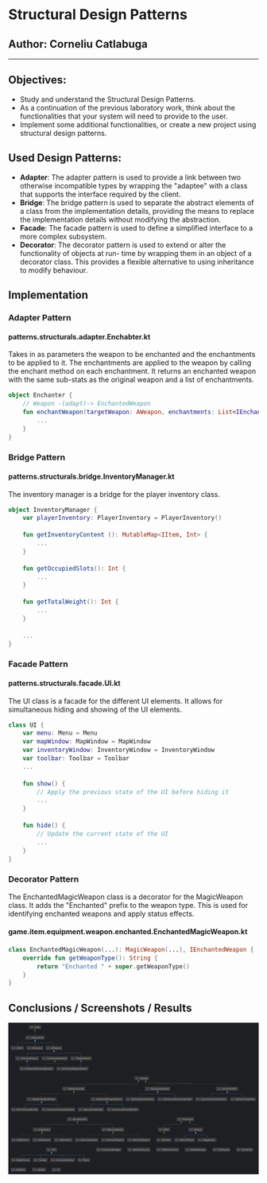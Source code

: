 # Structural Design Patterns


## Author: Corneliu Catlabuga

----

## Objectives:

* Study and understand the Structural Design Patterns.
* As a continuation of the previous laboratory work, think about the functionalities that your system will need to provide to the user.
* Implement some additional functionalities, or create a new project using structural design patterns.


## Used Design Patterns:

* __Adapter__: The adapter pattern is used to provide a link between two otherwise incompatible types by wrapping the "adaptee" with a class that supports the interface required by the client.
* __Bridge__: The bridge pattern is used to separate the abstract elements of a class from the implementation details, providing the means to replace the implementation details without modifying the abstraction.
* __Facade__: The facade pattern is used to define a simplified interface to a more complex subsystem.
* __Decorator__: The decorator pattern is used to extend or alter the functionality of objects at run- time by wrapping them in an object of a decorator class. This provides a flexible alternative to using inheritance to modify behaviour.


## Implementation

### Adapter Pattern
#### patterns.structurals.adapter.Enchabter.kt
Takes in as parameters the weapon to be enchanted and the enchantments to be applied to it. The enchantments are applied to the weapon by calling the enchant method on each enchantment. It returns
an enchanted weapon with the same sub-stats as the original weapon and a list of enchantments.
```kotlin
object Enchanter {
    // Weapon -(adapt)-> EnchantedWeapon
    fun enchantWeapon(targetWeapon: AWeapon, enchantments: List<IEnchantment>): AWeapon {
        ...
    }
}
```

### Bridge Pattern
#### patterns.structurals.bridge.InventoryManager.kt
The inventory manager is a bridge for the player inventory class.
```kotlin
object InventoryManager {
    var playerInventory: PlayerInventory = PlayerInventory()

    fun getInventoryContent (): MutableMap<IItem, Int> {
        ...
    }

    fun getOccupiedSlots(): Int {
        ...
    }

    fun getTotalWeight(): Int {
        ...
    }

    ...
}
```

### Facade Pattern
#### patterns.structurals.facade.UI.kt
The UI class is a facade for the different UI elements. It allows for simultaneous hiding and showing of the UI elements.
```kotlin
class UI {
    var menu: Menu = Menu
    var mapWindow: MapWindow = MapWindow
    var inventoryWindow: InventoryWindow = InventoryWindow
    var toolbar: Toolbar = Toolbar
    ...
    
    fun show() {
        // Apply the previous state of the UI before hiding it
        ...
    }

    fun hide() {
        // Update the current state of the UI
        ...
    }
}
```

### Decorator Pattern
The EnchantedMagicWeapon class is a decorator for the MagicWeapon class. It adds the "Enchanted" prefix to the weapon type.
This is used for identifying enchanted weapons and apply status effects.
#### game.item.equipment.weapon.enchanted.EnchantedMagicWeapon.kt
```kotlin
class EnchantedMagicWeapon(...): MagicWeapon(...), IEnchantedWeapon {
    override fun getWeaponType(): String {
        return "Enchanted " + super.getWeaponType()
    }
}
```

## Conclusions / Screenshots / Results

![Lab3 class diagram](reports/img/Diagram3.png)
